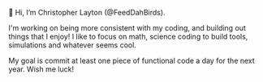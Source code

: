 👋 Hi, I’m Christopher Layton (@FeedDahBirds).

I'm working on being more consistent with my coding, and building out things that I enjoy!
I like to focus on math, science coding to build tools, simulations and whatever seems cool.

My goal is commit at least one piece of functional code a day for the next year. Wish me luck!
